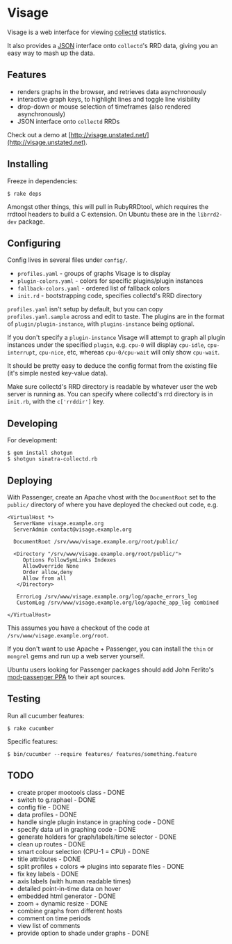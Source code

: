 Visage
======

Visage is a web interface for viewing [collectd](http://collectd.org) statistics.

It also provides a [JSON](http://json.org) interface onto `collectd`'s RRD data, 
giving you an easy way to mash up the data.

Features
--------

 * renders graphs in the browser, and retrieves data asynchronously
 * interactive graph keys, to highlight lines and toggle line visibility
 * drop-down or mouse selection of timeframes (also rendered asynchronously)
 * JSON interface onto `collectd` RRDs

Check out a demo at [http://visage.unstated.net/](http://visage.unstated.net).


Installing
----------

Freeze in dependencies:

    $ rake deps

Amongst other things, this will pull in RubyRRDtool, which requires the rrdtool
headers to build a C extension. On Ubuntu these are in the `librrd2-dev` package.

Configuring
-----------

Config lives in several files under `config/`. 

 * `profiles.yaml` - groups of graphs Visage is to display
 * `plugin-colors.yaml` - colors for specific plugins/plugin instances
 * `fallback-colors.yaml` - ordered list of fallback colors
 * `init.rd` - bootstrapping code, specifies collectd's RRD directory

`profiles.yaml` isn't setup by default, but you can copy `profiles.yaml.sample`
across and edit to taste. The plugins are in the format of 
`plugin/plugin-instance`, with `plugins-instance` being optional. 

If you don't specify a `plugin-instance` Visage will attempt to graph all plugin
instances under the specified `plugin`, e.g. `cpu-0` will display `cpu-idle`, 
`cpu-interrupt`, `cpu-nice`, etc, whereas `cpu-0/cpu-wait` will only show 
`cpu-wait`. 

It  should be pretty easy to deduce the config format from the existing file 
(it's simple nested key-value data).

Make sure collectd's RRD directory is readable by whatever user the web server
is running as. You can specify where collectd's rrd directory is in `init.rb`,
with the `c['rrddir']` key.

Developing
----------

For development: 

    $ gem install shotgun
    $ shotgun sinatra-collectd.rb

Deploying
---------

With Passenger, create an Apache vhost with the `DocumentRoot` set to the 
`public/` directory of where you have deployed the checked out code, e.g.

    <VirtualHost *>
      ServerName visage.example.org
      ServerAdmin contact@visage.example.org
    
      DocumentRoot /srv/www/visage.example.org/root/public/
    
      <Directory "/srv/www/visage.example.org/root/public/">
         Options FollowSymLinks Indexes
         AllowOverride None
         Order allow,deny
         Allow from all 
       </Directory>
    
       ErrorLog /srv/www/visage.example.org/log/apache_errors_log
       CustomLog /srv/www/visage.example.org/log/apache_app_log combined
    
    </VirtualHost>

This assumes you have a checkout of the code at `/srv/www/visage.example.org/root`.

If you don't want to use Apache + Passenger, you can install the `thin` or 
`mongrel` gems and run up a web server yourself. 

Ubuntu users looking for Passenger packages should add John Ferlito's 
[mod-passenger PPA](https://launchpad.net/~johnf-inodes/+archive/mod-passenger)
to their apt sources.

Testing 
-------

Run all cucumber features: 

    $ rake cucumber 

Specific features: 

    $ bin/cucumber --require features/ features/something.feature

TODO
----

 * create proper mootools class - DONE
 * switch to g.raphael - DONE
 * config file - DONE
 * data profiles - DONE
 * handle single plugin instance in graphing code - DONE
 * specify data url in graphing code - DONE
 * generate holders for graph/labels/time selector - DONE
 * clean up routes - DONE
 * smart colour selection (CPU-1 = CPU) - DONE
 * title attributes - DONE
 * split profiles + colors => plugins into separate files - DONE
 * fix key labels - DONE
 * axis labels (with human readable times)
 * detailed point-in-time data on hover
 * embedded html generator - DONE
 * zoom + dynamic resize - DONE
 * combine graphs from different hosts
 * comment on time periods
 * view list of comments
 * provide option to shade under graphs - DONE

